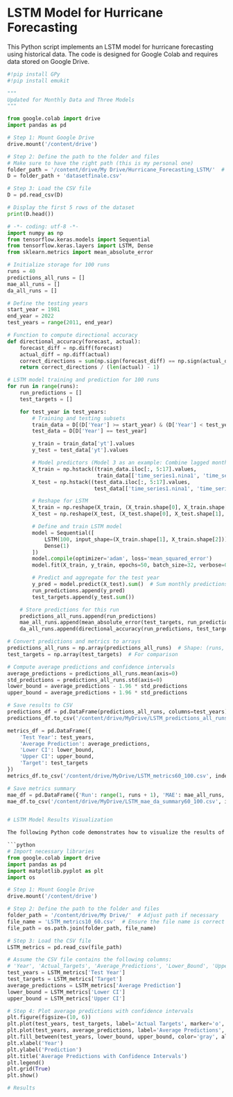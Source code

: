# LSTM Model for Hurricane Forecasting

This Python script implements an LSTM model for hurricane forecasting using historical data. The code is designed for Google Colab and requires data stored on Google Drive.

```python
#!pip install GPy
#!pip install emukit

"""
Updated for Monthly Data and Three Models
"""

from google.colab import drive
import pandas as pd

# Step 1: Mount Google Drive
drive.mount('/content/drive')

# Step 2: Define the path to the folder and files
# Make sure to have the right path (this is my personal one)
folder_path = '/content/drive/My Drive/Hurricane_Forecasting_LSTM/'  # Adjust path if necessary
D = folder_path + 'datasetfinale.csv'

# Step 3: Load the CSV file
D = pd.read_csv(D)

# Display the first 5 rows of the dataset
print(D.head())

# -*- coding: utf-8 -*-
import numpy as np
from tensorflow.keras.models import Sequential
from tensorflow.keras.layers import LSTM, Dense
from sklearn.metrics import mean_absolute_error

# Initialize storage for 100 runs
runs = 40
predictions_all_runs = []
mae_all_runs = []
da_all_runs = []

# Define the testing years
start_year = 1981
end_year = 2022
test_years = range(2011, end_year)

# Function to compute directional accuracy
def directional_accuracy(forecast, actual):
    forecast_diff = np.diff(forecast)
    actual_diff = np.diff(actual)
    correct_directions = sum(np.sign(forecast_diff) == np.sign(actual_diff))
    return correct_directions / (len(actual) - 1)

# LSTM model training and prediction for 100 runs
for run in range(runs):
    run_predictions = []
    test_targets = []

    for test_year in test_years:
        # Training and testing subsets
        train_data = D[(D['Year'] >= start_year) & (D['Year'] < test_year)]
        test_data = D[D['Year'] == test_year]

        y_train = train_data['yt'].values
        y_test = test_data['yt'].values

        # Model predictors (Model 3 as an example: Combine lagged months and time series)
        X_train = np.hstack((train_data.iloc[:, 5:17].values,
                             train_data[['time_series1.nina1', 'time_series2.z500_std']].values))
        X_test = np.hstack((test_data.iloc[:, 5:17].values,
                            test_data[['time_series1.nina1', 'time_series2.z500_std']].values))

        # Reshape for LSTM
        X_train = np.reshape(X_train, (X_train.shape[0], X_train.shape[1], 1))
        X_test = np.reshape(X_test, (X_test.shape[0], X_test.shape[1], 1))

        # Define and train LSTM model
        model = Sequential([
            LSTM(100, input_shape=(X_train.shape[1], X_train.shape[2])),
            Dense(1)
        ])
        model.compile(optimizer='adam', loss='mean_squared_error')
        model.fit(X_train, y_train, epochs=50, batch_size=32, verbose=0)

        # Predict and aggregate for the test year
        y_pred = model.predict(X_test).sum()  # Sum monthly predictions
        run_predictions.append(y_pred)
        test_targets.append(y_test.sum())

    # Store predictions for this run
    predictions_all_runs.append(run_predictions)
    mae_all_runs.append(mean_absolute_error(test_targets, run_predictions))
    da_all_runs.append(directional_accuracy(run_predictions, test_targets))

# Convert predictions and metrics to arrays
predictions_all_runs = np.array(predictions_all_runs)  # Shape: (runs, len(test_years))
test_targets = np.array(test_targets)  # For comparison

# Compute average predictions and confidence intervals
average_predictions = predictions_all_runs.mean(axis=0)
std_predictions = predictions_all_runs.std(axis=0)
lower_bound = average_predictions - 1.96 * std_predictions
upper_bound = average_predictions + 1.96 * std_predictions

# Save results to CSV
predictions_df = pd.DataFrame(predictions_all_runs, columns=test_years)
predictions_df.to_csv('/content/drive/MyDrive/LSTM_predictions_all_runs60_100.csv', index=False)

metrics_df = pd.DataFrame({
    'Test Year': test_years,
    'Average Prediction': average_predictions,
    'Lower CI': lower_bound,
    'Upper CI': upper_bound,
    'Target': test_targets
})
metrics_df.to_csv('/content/drive/MyDrive/LSTM_metrics60_100.csv', index=False)

# Save metrics summary
mae_df = pd.DataFrame({'Run': range(1, runs + 1), 'MAE': mae_all_runs, 'DA': da_all_runs})
mae_df.to_csv('/content/drive/MyDrive/LSTM_mae_da_summary60_100.csv', index=False)


# LSTM Model Results Visualization

The following Python code demonstrates how to visualize the results of the LSTM model predictions, including the actual targets, average predictions, and confidence intervals.

```python
# Import necessary libraries
from google.colab import drive
import pandas as pd
import matplotlib.pyplot as plt
import os

# Step 1: Mount Google Drive
drive.mount('/content/drive')

# Step 2: Define the path to the folder and files
folder_path = '/content/drive/My Drive/'  # Adjust path if necessary
file_name = 'LSTM_metrics10_60.csv'  # Ensure the file name is correct
file_path = os.path.join(folder_path, file_name)

# Step 3: Load the CSV file
LSTM_metrics = pd.read_csv(file_path)

# Assume the CSV file contains the following columns:
# 'Year', 'Actual_Targets', 'Average_Predictions', 'Lower_Bound', 'Upper_Bound'
test_years = LSTM_metrics['Test Year']
test_targets = LSTM_metrics['Target']
average_predictions = LSTM_metrics['Average Prediction']
lower_bound = LSTM_metrics['Lower CI']
upper_bound = LSTM_metrics['Upper CI']

# Step 4: Plot average predictions with confidence intervals
plt.figure(figsize=(10, 6))
plt.plot(test_years, test_targets, label='Actual Targets', marker='o', linestyle='-', color='blue')
plt.plot(test_years, average_predictions, label='Average Predictions', marker='x', linestyle='--', color='orange')
plt.fill_between(test_years, lower_bound, upper_bound, color='gray', alpha=0.3, label='95% Confidence Interval')
plt.xlabel('Year')
plt.ylabel('Prediction')
plt.title('Average Predictions with Confidence Intervals')
plt.legend()
plt.grid(True)
plt.show()

# Results



